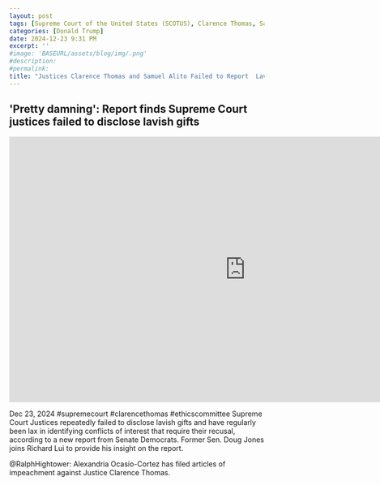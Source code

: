 ```yaml
---
layout: post
tags: [Supreme Court of the United States (SCOTUS), Clarence Thomas, Samuel Alito, ethics committee, lack of legislative oversight, MSNBC, politics]
categories: [Donald Trump]
date: 2024-12-23 9:31 PM
excerpt: ''
#image: 'BASEURL/assets/blog/img/.png'
#description:
#permalink:
title: "Justices Clarence Thomas and Samuel Alito Failed to Report  Lavish Gifts"
---
```



## 'Pretty damning': Report finds Supreme Court justices failed to disclose lavish gifts

<iframe width="932" height="524" src="https://www.youtube.com/embed/_E8ItJ6NfHA" title="&#39;Pretty damning&#39;: Report finds Supreme Court justices failed to disclose lavish gifts" frameborder="0" allow="accelerometer; autoplay; clipboard-write; encrypted-media; gyroscope; picture-in-picture; web-share" referrerpolicy="strict-origin-when-cross-origin" allowfullscreen></iframe>

Dec 23, 2024  #supremecourt #clarencethomas #ethicscommittee
Supreme Court Justices repeatedly failed to disclose lavish gifts and have regularly been lax in identifying conflicts of interest that require their recusal, according to a new report from Senate Democrats. Former Sen. Doug Jones joins Richard Lui to provide his insight on the report.

@RalphHightower: Alexandria Ocasio-Cortez has filed articles of impeachment against Justice Clarence Thomas. 
